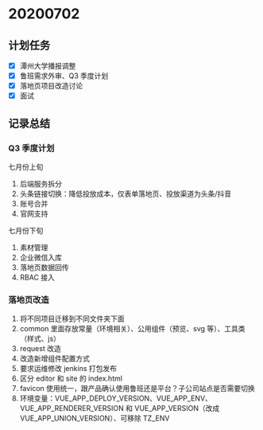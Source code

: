 # 20200702

## 计划任务

- [x] 潭州大学播报调整
- [x] 鲁班需求外审、Q3 季度计划
- [x] 落地页项目改造讨论
- [x] 面试

## 记录总结

### Q3 季度计划

七月份上旬

1. 后端服务拆分
2. 头条链接切换：降低投放成本，仅表单落地页、投放渠道为头条/抖音
3. 账号合并
4. 官网支持

七月份下旬

1. 素材管理
2. 企业微信入库
3. 落地页数据回传
4. RBAC 接入

### 落地页改造

1. 将不同项目迁移到不同文件夹下面
2. common 里面存放常量（环境相关）、公用组件（预览、svg 等）、工具类（样式、js）
3. request 改造
4. 改造新增组件配置方式
5. 要求运维修改 jenkins 打包发布
6. 区分 editor 和 site 的 index.html
7. favicon 使用统一，跟产品确认使用鲁班还是平台？子公司站点是否需要切换
8. 环境变量：VUE_APP_DEPLOY_VERSION、VUE_APP_ENV、VUE_APP_RENDERER_VERSION 和 VUE_APP_VERSION（改成 VUE_APP_UNION_VERSION）、可移除 TZ_ENV
